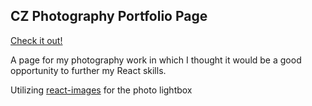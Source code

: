 ## CZ Photography Portfolio Page

[Check it out!](https://cz-photos.surge.sh)

A page for my photography work in which I thought it would be a good opportunity to further my React skills.

Utilizing [react-images](https://github.com/jossmac/react-images) for the photo lightbox
